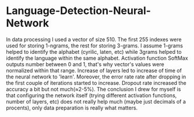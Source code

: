 # Language-Detection-Neural-Network
In data processing I used a vector of size 510. The first 255 indexes were used for storing 1-ngrams, the rest 
for storing 3-grams. I assume 1-grams helped to identify the alphabet (cyrilic, laten, etc) while 3grams
helped to identify the language within the same alphabet.
Activation function SoftMax outputs number between 0 and 1, that's why vector's values were normalized within that 
range. 
Increase of layers led to increase of time of the neural network to 'learn'. Moreover, the error rate rate
after dropping in the first couple of iterations started to increase. 
Dropout rate increased  the accuracy a bit but not much(≈2-5%).
The conclusion I drew for myself is that configuring the network itself (trying different activation functions, 
number of layers, etc) does not really help much (maybe just decimals of a procents), 
only data preparation is really what matters.

